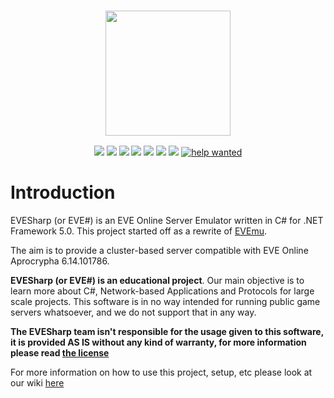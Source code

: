 <h3 align="center"><img src="https://raw.githubusercontent.com/wiki/Almamu/EVESharp/assets/EVESharp.png" height="200px"></h3>

<p align="center">
	<a href="https://github.com/Almamu/EVESharp/blob/master/LICENSE"><img src="https://img.shields.io/github/license/Almamu/EVESharp" /></a>
	<a href="https://github.com/Almamu/EVESharp/pulse"><img src="https://img.shields.io/tokei/lines/github/Almamu/EVESharp" /></a>
	<a href="https://www.codefactor.io/repository/github/almamu/evesharp"><img src="https://img.shields.io/codefactor/grade/github/Almamu/EVESharp" /></a>
	<a href="https://github.com/Almamu/EVESharp/graphs/commit-activity"><img src="https://img.shields.io/github/commit-activity/w/Almamu/EVESharp" /></a>
	<a href="https://github.com/Almamu/EVESharp/graphs/contributors"><img src="https://img.shields.io/github/contributors/Almamu/EVESharp" /></a>
	<a href="https://discord.gg/pSyEVg2M"><img src="https://img.shields.io/discord/165291219205881856" /></a>
	<a href="https://github.com/Almamu/EVESharp/issues"><img src="https://img.shields.io/github/issues-raw/Almamu/EVESharp" /></a>
	<a href="https://github.com/Almamu/EVESharp/issues?q=is%3Aissue+is%3Aopen+label%3A%22helpwanted%22"><img src="https://img.shields.io/github/issues/Almamu/EVESharp/helpwanted?color=green" alt="help wanted"></a>
</p>

# Introduction
EVESharp (or EVE#) is an EVE Online Server Emulator written in C# for .NET Framework 5.0. This project started off as a rewrite of [EVEmu](https://github.com/evemuproject/evemu_apocrypha/).

The aim is to provide a cluster-based server compatible with EVE Online Aprocrypha 6.14.101786.

**EVESharp (or EVE#) is an educational project**. Our main objective is to learn more about C#, Network-based Applications and Protocols for large scale projects. This software is in no way intended for running public game servers whatsoever, and we do not support that in any way.

**The EVESharp team isn't responsible for the usage given to this software, it is provided AS IS without any kind of warranty, for more information please read [the license](LICENSE)**

For more information on how to use this project, setup, etc please look at our wiki [here](https://github.com/Almamu/EVESharp/wiki)

